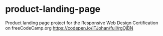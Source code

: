 # product-landing-page
Product landing page project for the Responsive Web Design Certification on freeCodeCamp.org
https://codepen.io/ITJohan/full/rgOjBN

